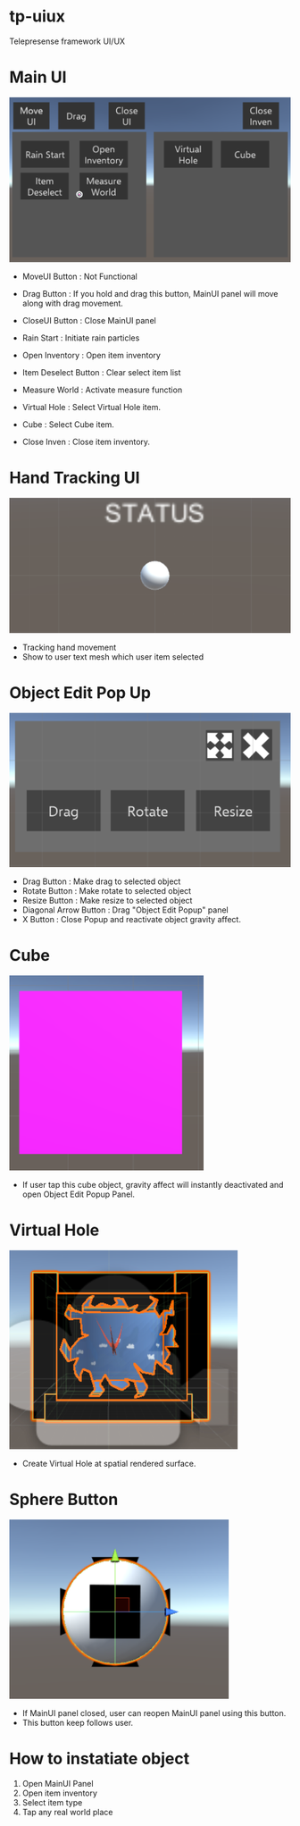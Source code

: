  # tp-uiux
Telepresense framework  UI/UX  

# Main UI
![Main UI](./Image/MainUI.PNG)<br>
- MoveUI Button : Not Functional
- Drag Button : If you hold and drag this button, MainUI panel will move along with drag movement.
- CloseUI Button : Close MainUI panel
- Rain Start : Initiate rain particles
- Open Inventory : Open item inventory
- Item Deselect Button : Clear select item list
- Measure World : Activate measure function

- Virtual Hole : Select Virtual Hole item.
- Cube : Select Cube item.
- Close Inven : Close item inventory.<br>

# Hand Tracking UI
![Hand Tracking UI](./Image/HandTrackingUI.PNG)<br>
- Tracking hand movement
- Show to user text mesh which user item selected

# Object Edit Pop Up
![Hand Tracking UI](./Image/ObjectEditPopUp.PNG)<br>
- Drag Button : Make drag to selected object
- Rotate Button : Make rotate to selected object
- Resize Button : Make resize to selected object
- Diagonal Arrow Button : Drag "Object Edit Popup" panel
- X Button : Close Popup and reactivate object gravity affect.

# Cube
![Test Cube](./Image/Cube.PNG)<br>
- If user tap this cube object, gravity affect will instantly deactivated and open Object Edit Popup Panel.

# Virtual Hole
![Virtual Hole](./Image/VirtualHole.PNG)<br>
- Create Virtual Hole at spatial rendered surface.

# Sphere Button
![Sphere Button](./Image/SphereButton.PNG)<br>
- If MainUI panel closed, user can reopen MainUI panel using this button.
- This button keep follows user.

# How to instatiate object
1. Open MainUI Panel
2. Open item inventory
3. Select item type
4. Tap any real world place
